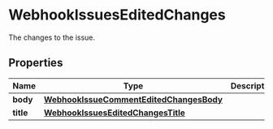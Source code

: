 

# WebhookIssuesEditedChanges

The changes to the issue.

## Properties

| Name | Type | Description | Notes |
|------------ | ------------- | ------------- | -------------|
|**body** | [**WebhookIssueCommentEditedChangesBody**](WebhookIssueCommentEditedChangesBody.md) |  |  [optional] |
|**title** | [**WebhookIssuesEditedChangesTitle**](WebhookIssuesEditedChangesTitle.md) |  |  [optional] |




